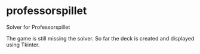 # professorspillet
Solver for Professorspillet

The game is still missing the solver. So far the deck is created and displayed using Tkinter.
